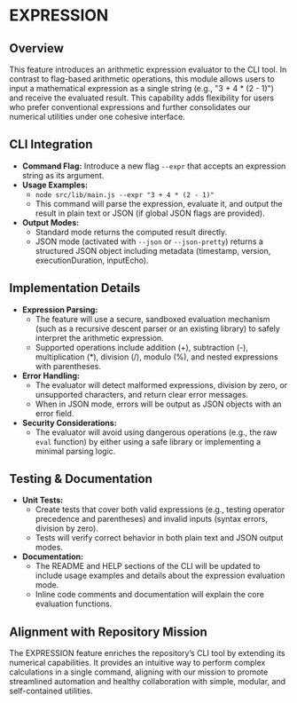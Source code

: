 # EXPRESSION

## Overview
This feature introduces an arithmetic expression evaluator to the CLI tool. In contrast to flag-based arithmetic operations, this module allows users to input a mathematical expression as a single string (e.g., "3 + 4 * (2 - 1)") and receive the evaluated result. This capability adds flexibility for users who prefer conventional expressions and further consolidates our numerical utilities under one cohesive interface.

## CLI Integration
- **Command Flag:** Introduce a new flag `--expr` that accepts an expression string as its argument.
- **Usage Examples:**
  - `node src/lib/main.js --expr "3 + 4 * (2 - 1)"`
  - This command will parse the expression, evaluate it, and output the result in plain text or JSON (if global JSON flags are provided).
- **Output Modes:**
  - Standard mode returns the computed result directly.
  - JSON mode (activated with `--json` or `--json-pretty`) returns a structured JSON object including metadata (timestamp, version, executionDuration, inputEcho).

## Implementation Details
- **Expression Parsing:**
  - The feature will use a secure, sandboxed evaluation mechanism (such as a recursive descent parser or an existing library) to safely interpret the arithmetic expression.
  - Supported operations include addition (+), subtraction (-), multiplication (*), division (/), modulo (%), and nested expressions with parentheses.
- **Error Handling:**
  - The evaluator will detect malformed expressions, division by zero, or unsupported characters, and return clear error messages.
  - When in JSON mode, errors will be output as JSON objects with an error field.
- **Security Considerations:**
  - The evaluator will avoid using dangerous operations (e.g., the raw `eval` function) by either using a safe library or implementing a minimal parsing logic.

## Testing & Documentation
- **Unit Tests:**
  - Create tests that cover both valid expressions (e.g., testing operator precedence and parentheses) and invalid inputs (syntax errors, division by zero).
  - Tests will verify correct behavior in both plain text and JSON output modes.
- **Documentation:**
  - The README and HELP sections of the CLI will be updated to include usage examples and details about the expression evaluation mode.
  - Inline code comments and documentation will explain the core evaluation functions.

## Alignment with Repository Mission
The EXPRESSION feature enriches the repository’s CLI tool by extending its numerical capabilities. It provides an intuitive way to perform complex calculations in a single command, aligning with our mission to promote streamlined automation and healthy collaboration with simple, modular, and self-contained utilities.